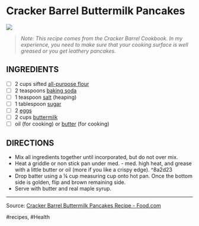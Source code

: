 # Cracker Barrel Buttermilk Pancakes
![](01495297985.jpeg)

> *Note: This recipe comes from the Cracker Barrel Cookbook. In my experience, you need to make sure that your cooking surface is well greased or you get leathery pancakes.*

## INGREDIENTS

- [ ] 2 cups sifted [all-purpose flour](https://www.food.com/about/flour-64) 
- [ ] 2 teaspoons [baking soda](https://www.food.com/about/baking-soda-7) 
- [ ] 1 teaspoon  [salt](https://www.food.com/about/salt-359)  (heaping)
- [ ] 1 tablespoon  [sugar](https://www.food.com/about/sugar-139) 
- [ ] 2 [eggs](https://www.food.com/about/egg-142) 
- [ ] 2 cups  [buttermilk](https://www.food.com/about/buttermilk-143) 
- [ ] oil (for cooking) or [butter](https://www.food.com/about/butter-141) (for cooking)

## DIRECTIONS
* Mix all ingredients together until incorporated, but do not over mix.
* Heat a griddle or non stick pan under med. - med. high heat, and grease with a little butter or oil (more if you like a crispy edge). ^8a2d23
* Drop batter using a ¼ cup measuring cup onto hot pan. Once the bottom side is golden, flip and brown remaining side.
* Serve with butter and real maple syrup.

---
Source: [Cracker Barrel Buttermilk Pancakes Recipe - Food.com](https://www.food.com/recipe/cracker-barrel-buttermilk-pancakes-327922)  

#recipes, #Health